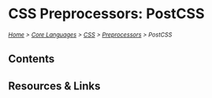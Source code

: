 # CSS Preprocessors: PostCSS

<em>
<sub><a href='../../../../README.md'>Home</a> > <a href='../../../core-languages.md'>Core Languages</a> > <a href='../../css.md'>CSS</a> > <a href='../css.preprocessors.md'>Preprocessors</a> > PostCSS </sub>
</em>

## Contents

## Resources & Links

